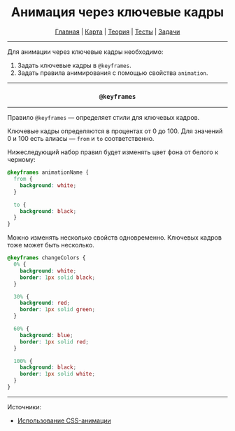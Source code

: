 <div align="center">

# Анимация через ключевые кадры

[Главная](https://github.com/dollaween/junior-roadmap/)
|
[Карта](/roadmap/README.md)
|
[Теория](/theory/README.md)
|
[Тесты](/tests/README.md)
|
[Задачи](/tasks/README.md)

</div>

---

Для анимации через ключевые кадры необходимо:
1. Задать ключевые кадры в `@keyframes`.
2. Задать правила анимирования с помощью свойства `animation`.

---

<div align="center">

### `@keyframes`

</div>

---

Правило `@keyframes` — определяет стили для ключевых кадров.

Ключевые кадры определяются в процентах от 0 до 100. Для значений 0 и 100 есть алиасы — `from` и `to` соответственно.

Нижеследующий набор правил будет изменять цвет фона от белого к черному:

```css
@keyframes animationName {
  from {
    background: white;
  }

  to {
    background: black;
  }
}
```

Можно изменять несколько свойств одновременно. Ключевых кадров тоже может быть несколько.

```css
@keyframes changeColors {
  0% {
    background: white;
    border: 1px solid black;
  }

  30% {
    background: red;
    border: 1px solid green;
  }

  60% {
    background: blue;
    border: 1px solid red;
  }

  100% {
    background: black;
    border: 1px solid white;
  }
}
```

---

Источники:
* [Использование CSS-анимации](https://developer.mozilla.org/ru/docs/Web/CSS/CSS_Animations/Using_CSS_animations)

